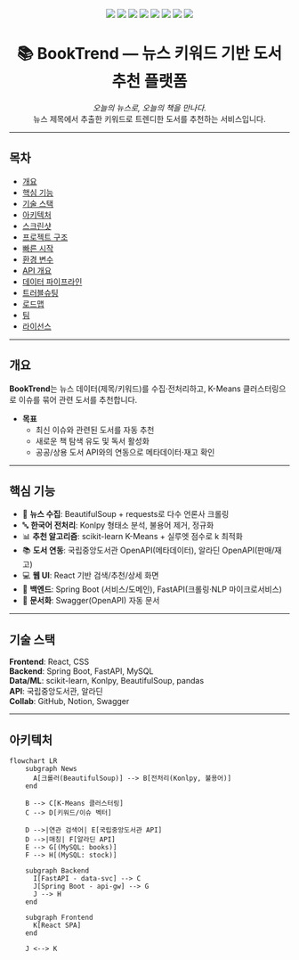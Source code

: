 <!-- PROJECT BADGES -->
<p align="center">
  <img src="https://img.shields.io/badge/Project-BookTrend-111111?style=for-the-badge">
  <img src="https://img.shields.io/badge/React-61DAFB?logo=react&logoColor=white&style=for-the-badge">
  <img src="https://img.shields.io/badge/SpringBoot-6DB33F?logo=springboot&logoColor=white&style=for-the-badge">
  <img src="https://img.shields.io/badge/FastAPI-009688?logo=fastapi&logoColor=white&style=for-the-badge">
  <img src="https://img.shields.io/badge/MySQL-4479A1?logo=mysql&logoColor=white&style=for-the-badge">
  <img src="https://img.shields.io/badge/scikit--learn-F7931E?logo=scikitlearn&logoColor=white&style=for-the-badge">
  <img src="https://img.shields.io/badge/Konlpy-006600?style=for-the-badge">
  <img src="https://img.shields.io/badge/License-MIT-000000?style=for-the-badge">
</p>

<h1 align="center">📚 BookTrend — 뉴스 키워드 기반 도서 추천 플랫폼</h1>

<p align="center">
  <em>오늘의 뉴스로, 오늘의 책을 만나다.</em><br/>
  뉴스 제목에서 추출한 키워드로 트렌디한 도서를 추천하는 서비스입니다.
</p>

---

## 목차
- [개요](#개요)
- [핵심 기능](#핵심-기능)
- [기술 스택](#기술-스택)
- [아키텍처](#아키텍처)
- [스크린샷](#스크린샷)
- [프로젝트 구조](#프로젝트-구조)
- [빠른 시작](#빠른-시작)
- [환경 변수](#환경-변수)
- [API 개요](#api-개요)
- [데이터 파이프라인](#데이터-파이프라인)
- [트러블슈팅](#트러블슈팅)
- [로드맵](#로드맵)
- [팀](#팀)
- [라이선스](#라이선스)

---

## 개요
**BookTrend**는 뉴스 데이터(제목/키워드)를 수집·전처리하고, K-Means 클러스터링으로 이슈를 묶어 관련 도서를 추천합니다.  
- **목표**
  - 최신 이슈와 관련된 도서를 자동 추천
  - 새로운 책 탐색 유도 및 독서 활성화
  - 공공/상용 도서 API와의 연동으로 메타데이터·재고 확인

---

## 핵심 기능
- 📰 **뉴스 수집**: BeautifulSoup + requests로 다수 언론사 크롤링
- 🔤 **한국어 전처리**: Konlpy 형태소 분석, 불용어 제거, 정규화
- 📊 **추천 알고리즘**: scikit-learn K-Means + 실루엣 점수로 k 최적화
- 📚 **도서 연동**: 국립중앙도서관 OpenAPI(메타데이터), 알라딘 OpenAPI(판매/재고)
- 💻 **웹 UI**: React 기반 검색/추천/상세 화면
- 🧩 **백엔드**: Spring Boot (서비스/도메인), FastAPI(크롤링·NLP 마이크로서비스)
- 🧾 **문서화**: Swagger(OpenAPI) 자동 문서

---

## 기술 스택
**Frontend**: React, CSS  
**Backend**: Spring Boot, FastAPI, MySQL  
**Data/ML**: scikit-learn, Konlpy, BeautifulSoup, pandas  
**API**: 국립중앙도서관, 알라딘  
**Collab**: GitHub, Notion, Swagger

---

## 아키텍처
```mermaid
flowchart LR
    subgraph News
      A[크롤러(BeautifulSoup)] --> B[전처리(Konlpy, 불용어)]
    end

    B --> C[K-Means 클러스터링]
    C --> D[키워드/이슈 벡터]

    D -->|연관 검색어| E[국립중앙도서관 API]
    D -->|매칭| F[알라딘 API]
    E --> G[(MySQL: books)]
    F --> H[(MySQL: stock)]

    subgraph Backend
      I[FastAPI - data-svc] --> C
      J[Spring Boot - api-gw] --> G
      J --> H
    end

    subgraph Frontend
      K[React SPA]
    end

    J <--> K

